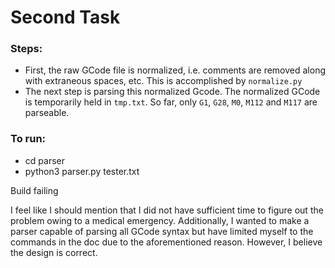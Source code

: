 # Second Task

### Steps:
* First, the raw GCode file is normalized, i.e. comments are removed along with extraneous spaces, etc. This is accomplished by `normalize.py`
* The next step is parsing this normalized Gcode. The normalized GCode is temporarily held in `tmp.txt`. So far, only `G1`, `G28`, `M0`, `M112` and `M117` are parseable.

### To run:
* cd parser
* python3 parser.py tester.txt

Build failing

I feel like I should mention that I did not have sufficient time to figure out the problem owing to a medical emergency. Additionally, I wanted to make a parser capable of parsing all GCode syntax but have limited myself to the commands in the doc due to the aforementioned reason. However, I believe the design is correct.